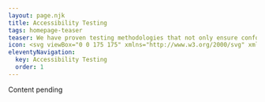 ```yaml
---
layout: page.njk
title: Accessibility Testing
tags: homepage-teaser
teaser: We have proven testing methodologies that not only ensure conformance to the technical standards of Section 508 but also provide usability.
icon: <svg viewBox="0 0 175 175" xmlns="http://www.w3.org/2000/svg" xmlns:xlink="http://www.w3.org/1999/xlink"><clipPath id="a"><circle cx="87.5" cy="87.5" r="87.5"/></clipPath><circle cx="87.5" cy="87.5" fill="#ff6c88" r="87.5"/><g clip-path="url(#a)"><path d="m54.27 130.98 65.01 65.01 81.46-81.45-70.48-70.48-51.07 3.15 12.51 12.51h-12.51l-12.32-12.32-14.85 14.85 14.68 14.69-16.94 16.95 19.21 19.21z" fill="#f6589b" opacity=".5"/></g><g fill="#fff"><path d="m64.79 45-10.52 10.47-4.12-4.12a3.19 3.19 0 0 0 -4.52 4.51l6.37 6.39a3.15 3.15 0 0 0 2.25.94 3.19 3.19 0 0 0 2.27-.94l12.79-12.78a3.2 3.2 0 0 0 -4.52-4.47z"/><path d="m79.19 47.21a3.2 3.2 0 0 0 3.2 3.2h44.72a3.2 3.2 0 1 0 0-6.39h-44.72a3.19 3.19 0 0 0 -3.2 3.19z"/><path d="m82.39 63.19h31.94a3.2 3.2 0 1 0 0-6.39h-31.94a3.2 3.2 0 1 0 0 6.39z"/><path d="m64.79 78.85-10.52 10.52-4.12-4.13a3.2 3.2 0 0 0 -4.52 4.52l6.37 6.39a3.18 3.18 0 0 0 2.25.93 3.23 3.23 0 0 0 2.27-.93l12.79-12.78a3.2 3.2 0 1 0 -4.52-4.52z"/><path d="m79.19 81.11a3.2 3.2 0 0 0 3.2 3.2h44.72a3.2 3.2 0 1 0 0-6.39h-44.72a3.19 3.19 0 0 0 -3.2 3.19z"/><path d="m82.39 97.08h31.94a3.2 3.2 0 1 0 0-6.39h-31.94a3.2 3.2 0 1 0 0 6.39z"/><path d="m64.79 112.75-10.52 10.52-4.12-4.13a3.2 3.2 0 0 0 -4.52 4.52l6.37 6.39a3.18 3.18 0 0 0 2.25.93 3.23 3.23 0 0 0 2.27-.93l12.77-12.78a3.2 3.2 0 1 0 -4.52-4.52z"/><path d="m79.19 115a3.19 3.19 0 0 0 3.2 3.19h44.72a3.2 3.2 0 1 0 0-6.39h-44.72a3.2 3.2 0 0 0 -3.2 3.2z"/><path d="m82.39 131h31.94a3.2 3.2 0 1 0 0-6.39h-31.94a3.2 3.2 0 1 0 0 6.39z"/></g></svg>
eleventyNavigation:
  key: Accessibility Testing
  order: 1
---
```


Content pending
